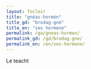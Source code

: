 ```yaml
---
layout: focloir
title: "gnéas-hormón"
title_gd: "brodag-gnè"
title_en: "sex hormone"
permalink: /ga/gneas-hormon/
permalink_gd: /gd/brodag-gne/
permalink_en: /en/sex-hormone/
---
```


Le teacht